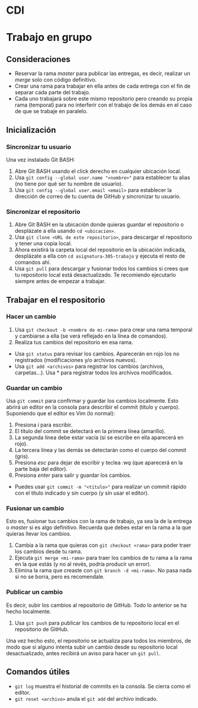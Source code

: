 # CDI
# Trabajo en grupo

## Consideraciones
* Reservar la rama *master* para publicar las entregas, es decir, realizar un *merge* solo con código definitivo.
* Crear una rama para trabajar en ella antes de cada entrega con el fin de separar cada parte del trabajo.
* Cada uno trabajará sobre este mismo repositorio pero creando su propia rama (temporal) para no interferir con el trabajo de los demás en el caso de que se trabaje en paralelo.


## Inicialización
### Sincronizar tu usuario
Una vez instalado Git BASH:
1. Abre Git BASH usando el click derecho en cualquier ubicación local.
2. Usa `git config --global user.name "<nombre>"` para establecer tu alias (no tiene por qué ser tu nombre de usuario).
3. Usa `git config --global user.email <email>` para establecer la dirección de correo de tu cuenta de GitHub y sincronizar tu usuario.

### Sincronizar el repositorio
1. Abre Git BASH en la ubicación donde quieras guardar el repositorio o desplázate a ella usando `cd <ubicacion>`.
2. Usa `git clone <URL de este repositorio>`, para descargar el repositorio y tener una copia local.
3. Ahora existirá la carpeta local del repositorio en la ubicación indicada, desplázate a ella con `cd asignatura-305-trabajo` y ejecuta el resto de comandos ahí.
4. Usa `git pull` para descargar y fusionar todos los cambios si crees que tu repositorio local está desactualizado. Te recomiendo ejecutarlo siempre antes de empezar a trabajar.


## Trabajar en el respositorio
### Hacer un cambio
1. Usa `git checkout -b <nombre de mi-rama>` para crear una rama temporal y cambiarse a ella (se verá reflejado en la línea de comandos).
2. Realiza tus cambios del repositorio en esa rama.
 * Usa `git status` para revisar los cambios. Aparecerán en rojo los no registrados (modificaciones y/o archivos nuevos).
 * Usa `git add <archivos>` para registrar los cambios (archivos, carpetas...). Usa * para registrar todos los archivos modificados.

### Guardar un cambio
Usa `git commit` para confirmar y guardar los cambios localmente. Esto abrirá un editor en la consola para describir el commit (título y cuerpo). Suponiendo que el editor es Vim (lo normal):
1. Presiona *i* para escribir.
2. El título del commit se detectará en la primera línea (amarillo).
3. La segunda línea debe estar vacía (si se escribe en ella aparecerá en rojo).
4. La tercera línea y las demás se detectarán como el cuerpo del commit (gris).
5. Presiona *esc* para dejar de escribir y teclea *:wq* (que aparecerá en la parte baja del editor).
6. Presiona *enter* para salir y guardar los cambios.
  
 * Puedes usar `git commit -m "<título>"` para realizar un commit rápido con el título indicado y sin cuerpo (y sin usar el editor).
 
### Fusionar un cambio
Esto es, fusionar tus cambios con la rama de trabajo, ya sea la de la entrega o *master* si es algo definitivo. Recuerda que debes estar en la rama a la que quieras llevar los cambios.
1. Cambia a la rama que quieras con `git checkout <rama>` para poder traer los cambios desde tu rama.
2. Ejecuta `git merge <mi-rama>` para traer los cambios de tu rama a la rama en la que estás (y no al revés, podría producir un error).
3. Elimina la rama que creaste con `git branch -d <mi-rama>`. No pasa nada si no se borra, pero es recomendale.

### Publicar un cambio
Es decir, subir los cambios al repositorio de GitHub. Todo lo anterior se ha hecho localmente.
1. Usa `git push` para publicar los cambios de tu repositorio local en el repositorio de GitHub.

Una vez hecho esto, el repositorio se actualiza para todos los miembros, de modo que si alguno intenta subir un cambio desde su repositorio local desactualizado, antes recibirá un aviso para hacer un `git pull`.


## Comandos útiles
* `git log` muestra el historial de commits en la consola. Se cierra como el editor.
* `git reset <archivo>` anula el `git add` del archivo indicado.
